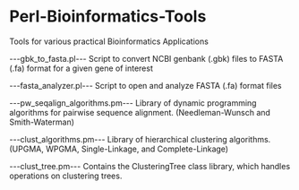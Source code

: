 # Perl-Bioinformatics-Tools
Tools for various practical Bioinformatics Applications

---gbk_to_fasta.pl---
Script to convert NCBI genbank (.gbk) files to FASTA (.fa) format for a given gene of interest

---fasta_analyzer.pl---
Script to open and analyze FASTA (.fa) format files

---pw_seqalign_algorithms.pm---
Library of dynamic programming algorithms for pairwise sequence alignment.
(Needleman-Wunsch and Smith-Waterman)

---clust_algorithms.pm---
Library of hierarchical clustering algorithms.
(UPGMA, WPGMA, Single-Linkage, and Complete-Linkage)

---clust_tree.pm---
Contains the ClusteringTree class library, which handles operations on clustering trees.
